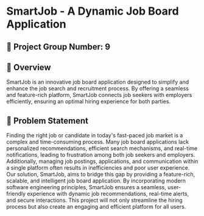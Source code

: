# SmartJob - A Dynamic Job Board Application

## 📌 Project Group Number: 9

## 🚀 Overview
SmartJob is an innovative job board application designed to simplify and enhance the job search and recruitment process. By offering a seamless and feature-rich platform, SmartJob connects job seekers with employers efficiently, ensuring an optimal hiring experience for both parties.

## 🎯 Problem Statement
Finding the right job or candidate in today's fast-paced job market is a complex and time-consuming process. Many job board applications lack personalized recommendations, efficient search mechanisms, and real-time notifications, leading to frustration among both job seekers and employers. Additionally, managing job postings, applications, and communication within a single platform often results in inefficiencies and poor user experience. Our solution, SmartJob, aims to bridge this gap by providing a feature-rich, scalable, and intelligent job board application. By incorporating modern software engineering principles, SmartJob ensures a seamless, user-friendly experience with dynamic job recommendations, real-time alerts, and secure interactions. This project will not only streamline the hiring process but also create an engaging and efficient platform for all users.

